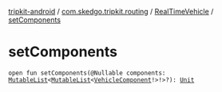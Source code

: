 [tripkit-android](../../index.md) / [com.skedgo.tripkit.routing](../index.md) / [RealTimeVehicle](index.md) / [setComponents](./set-components.md)

# setComponents

`open fun setComponents(@Nullable components: `[`MutableList`](https://kotlinlang.org/api/latest/jvm/stdlib/kotlin.collections/-mutable-list/index.html)`<`[`MutableList`](https://kotlinlang.org/api/latest/jvm/stdlib/kotlin.collections/-mutable-list/index.html)`<`[`VehicleComponent`](../-vehicle-component/index.md)`!>!>?): `[`Unit`](https://kotlinlang.org/api/latest/jvm/stdlib/kotlin/-unit/index.html)